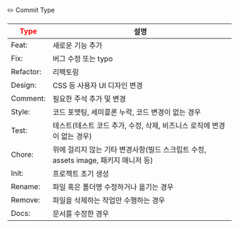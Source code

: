 ✏️ Commit Type


| <span style="color:red">Type</span> | 설명                                                      |
|-------------------------------------|---------------------------------------------------------|
| Feat:                               | 	새로운 기능 추가                                              |
| Fix:                                | 	버그 수정 또는 typo                                          |
| Refactor:                           | 	리팩토링                                                   |
| Design:                             | 	CSS 등 사용자 UI 디자인 변경                                    |
| Comment:                            | 	필요한 주석 추가 및 변경                                         |
| Style:                              | 	코드 포맷팅, 세미콜론 누락, 코드 변경이 없는 경우                          |
| Test:                               | 	테스트(테스트 코드 추가, 수정, 삭제, 비즈니스 로직에 변경이 없는 경우)             |
| Chore:                              | 	위에 걸리지 않는 기타 변경사항(빌드 스크립트 수정, assets image, 패키지 매니저 등) |
| Init:                               | 	프로젝트 초기 생성                                             |
| Rename:                             | 	파일 혹은 폴더명 수정하거나 옮기는 경우                                 |
| Remove:                             | 	파일을 삭제하는 작업만 수행하는 경우                                   |
 | Docs: | 문서를 수정한 경우|